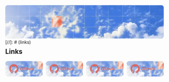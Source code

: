 <a href="https://github.com/baeleon">
    <img title="banner" src="./images/banner.png" style="">
</a>[//]: # (links)
<div style="margin-top: -20px">
    <h2>Links</h2>
    <div style="display: grid; grid-template-columns: auto auto auto auto; gap: 10px">
        <a href="https://github.com/baeleon">
        <img title="banner" src="./images/links/github.png" style="width: 100%">
        </a>
        <a href="https://github.com/baeleon">
            <img title="banner" src="./images/links/github.png" style="width: 100%">
        </a>
        <a href="https://github.com/baeleon">
            <img title="banner" src="./images/links/github.png" style="width: 100%">
        </a>
        <a href="https://github.com/baeleon">
            <img title="banner" src="./images/links/github.png" style="width: 100%">
        </a>
    </div>
</div>